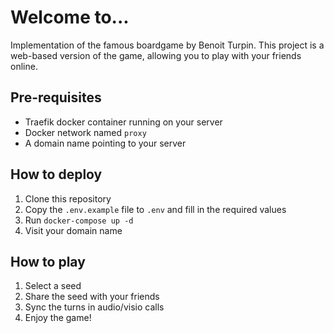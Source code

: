 # Welcome to...

Implementation of the famous boardgame by Benoit Turpin. This project is a web-based version of the game, allowing you to play with your friends online.

## Pre-requisites
- Traefik docker container running on your server
- Docker network named `proxy`
- A domain name pointing to your server

## How to deploy
1. Clone this repository
2. Copy the `.env.example` file to `.env` and fill in the required values
3. Run `docker-compose up -d`
4. Visit your domain name

## How to play
1. Select a seed
2. Share the seed with your friends
3. Sync the turns in audio/visio calls
4. Enjoy the game!